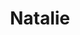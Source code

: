 ---
raw_url: https://prdwebappstorage.blob.core.windows.net/kansaspattons/images/gallery-2009-10-18/img58743.jpg
index: 7
title: Natalie
---